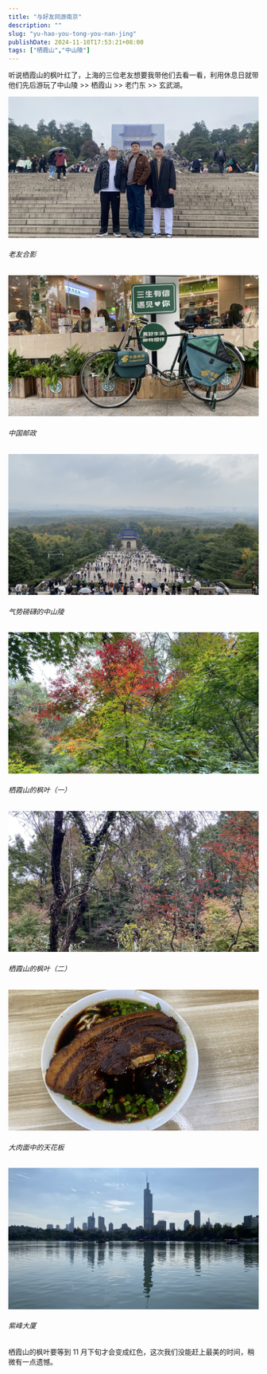 ```yaml
---
title: "与好友同游南京"
description: ""
slug: "yu-hao-you-tong-you-nan-jing"
publishDate: 2024-11-10T17:53:21+08:00
tags: ["栖霞山","中山陵"]
---
```


听说栖霞山的枫叶红了，上海的三位老友想要我带他们去看一看，利用休息日就带他们先后游玩了中山陵 >> 栖霞山 >> 老门东 >> 玄武湖。

![老友](https://raw.githubusercontent.com/jimicat/image-upload/main/blog-images/202411101831699.jpeg)

###### 老友合影

![邮政](https://raw.githubusercontent.com/jimicat/image-upload/main/blog-images/202411101800270.jpeg)

###### 中国邮政

![气势磅礴的陵墓](https://raw.githubusercontent.com/jimicat/image-upload/main/blog-images/202411101803686.jpeg)

###### 气势磅礴的中山陵

![栖霞山的枫叶](https://raw.githubusercontent.com/jimicat/image-upload/main/blog-images/202411101804793.jpeg)

###### 栖霞山的枫叶（一）

![栖霞山的枫叶](https://raw.githubusercontent.com/jimicat/image-upload/main/blog-images/202411101805202.jpeg)

###### 栖霞山的枫叶（二）

![大肉面中的天花板](https://raw.githubusercontent.com/jimicat/image-upload/main/blog-images/202411101806762.jpeg)

###### 大肉面中的天花板

![紫峰大厦](https://raw.githubusercontent.com/jimicat/image-upload/main/blog-images/202411101807336.jpeg)

###### 紫峰大厦

栖霞山的枫叶要等到 11 月下旬才会变成红色，这次我们没能赶上最美的时间，稍微有一点遗憾。
